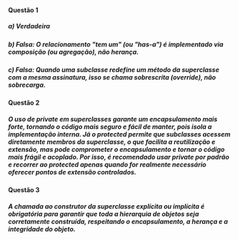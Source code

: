 #### Questão 1
##### a) Verdadeira
##### b) Falsa: O relacionamento "tem um" (ou "has-a") é implementado via composição (ou agregação), não herança.
##### c) Falsa: Quando uma subclasse redefine um método da superclasse com a mesma assinatura, isso se chama sobrescrita (override), não sobrecarga.

#### Questão 2
##### O uso de private em superclasses garante um encapsulamento mais forte, tornando o código mais seguro e fácil de manter, pois isola a implementação interna. Já o protected permite que subclasses acessem diretamente membros da superclasse, o que facilita a reutilização e extensão, mas pode comprometer o encapsulamento e tornar o código mais frágil e acoplado. Por isso, é recomendado usar private por padrão e recorrer ao protected apenas quando for realmente necessário oferecer pontos de extensão controlados.

#### Questão 3
##### A chamada ao construtor da superclasse explícita ou implícita é obrigatória para garantir que toda a hierarquia de objetos seja corretamente construída, respeitando o encapsulamento, a herança e a integridade do objeto.



